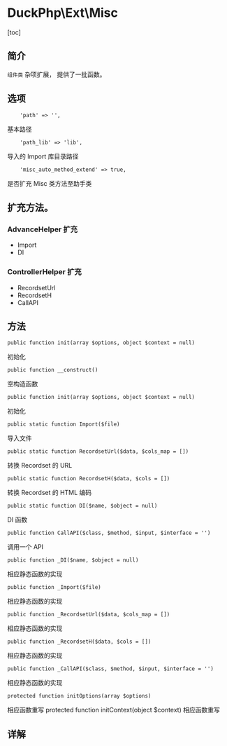 # DuckPhp\Ext\Misc
[toc]

## 简介
`组件类` 杂项扩展， 提供了一批函数。

## 选项

        'path' => '',
基本路径

        'path_lib' => 'lib',
导入的 Import 库目录路径

        'misc_auto_method_extend' => true,
是否扩充 Misc 类方法至助手类

##  扩充方法。

### AdvanceHelper 扩充

- Import
- DI

### ControllerHelper 扩充

- RecordsetUrl
- RecordsetH
- CallAPI

## 方法

    public function init(array $options, object $context = null)
初始化

    public function __construct()
空构造函数

    public function init(array $options, object $context = null)
初始化

    public static function Import($file)
导入文件

    public static function RecordsetUrl($data, $cols_map = [])
转换 Recordset 的 URL

    public static function RecordsetH($data, $cols = [])
转换 Recordset 的 HTML 编码

    public static function DI($name, $object = null)
DI 函数

    public function CallAPI($class, $method, $input, $interface = '')
调用一个 API

    public function _DI($name, $object = null)
相应静态函数的实现

    public function _Import($file)
相应静态函数的实现

    public function _RecordsetUrl($data, $cols_map = [])
相应静态函数的实现

    public function _RecordsetH($data, $cols = [])
相应静态函数的实现

    public function _CallAPI($class, $method, $input, $interface = '')
相应静态函数的实现

    protected function initOptions(array $options)
相应函数重写
    protected function initContext(object $context)
相应函数重写
## 详解


